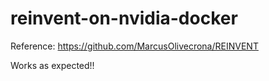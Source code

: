 # reinvent-on-nvidia-docker

Reference: https://github.com/MarcusOlivecrona/REINVENT

Works as expected!!
